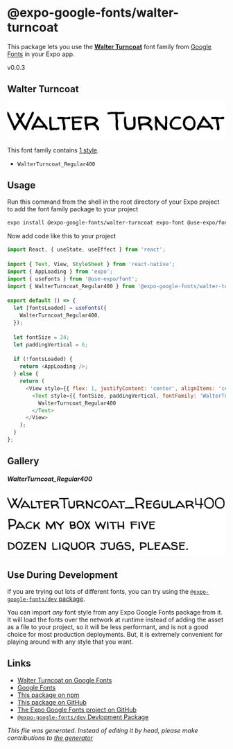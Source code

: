 # @expo-google-fonts/walter-turncoat

This package lets you use the [**Walter Turncoat**](https://fonts.google.com/specimen/Walter+Turncoat) font family from [Google Fonts](https://fonts.google.com/) in your Expo app.

v0.0.3

## Walter Turncoat

![Walter Turncoat](./font-family.png)

This font family contains [1 style](#gallery).

- `WalterTurncoat_Regular400`

## Usage

Run this command from the shell in the root directory of your Expo project to add the font family package to your project
```sh
expo install @expo-google-fonts/walter-turncoat expo-font @use-expo/font
```

Now add code like this to your project
```js
import React, { useState, useEffect } from 'react';

import { Text, View, StyleSheet } from 'react-native';
import { AppLoading } from 'expo';
import { useFonts } from '@use-expo/font';
import { WalterTurncoat_Regular400 } from '@expo-google-fonts/walter-turncoat';

export default () => {
  let [fontsLoaded] = useFonts({
    WalterTurncoat_Regular400,
  });

  let fontSize = 24;
  let paddingVertical = 6;

  if (!fontsLoaded) {
    return <AppLoading />;
  } else {
    return (
      <View style={{ flex: 1, justifyContent: 'center', alignItems: 'center' }}>
        <Text style={{ fontSize, paddingVertical, fontFamily: 'WalterTurncoat_Regular400' }}>
          WalterTurncoat_Regular400
        </Text>
      </View>
    );
  }
};

```

## Gallery

##### WalterTurncoat_Regular400
![WalterTurncoat_Regular400](./4ea002cd3a82b6686a400f26ba3da2fa47721b8300266adcc80cc3fbd52a86a3.ttf.png)


## Use During Development

If you are trying out lots of different fonts, you can try using the [`@expo-google-fonts/dev` package](https://www.npmjs.com/package/@expo-google-fonts/dev).

You can import *any* font style from any Expo Google Fonts package from it. It will load the fonts
over the network at runtime instead of adding the asset as a file to your project, so it will be 
less performant, and is not a good choice for most production deployments. But, it is extremely convenient
for playing around with any style that you want.

## Links

- [Walter Turncoat on Google Fonts](https://fonts.google.com/specimen/Walter+Turncoat)
- [Google Fonts](https://fonts.google.com/)
- [This package on npm](https://www.npmjs.com/package/@expo-google-fonts/walter-turncoat)
- [This package on GitHub](https://github.com/expo/google-fonts/tree/master/font-packages/walter-turncoat)
- [The Expo Google Fonts project on GitHub](https://github.com/expo/google-fonts)
- [`@expo-google-fonts/dev` Devlopment Package](https://github.com/expo/google-fonts/tree/master/font-packages/dev)


*This file was generated. Instead of editing it by head, please make contributions to [the generator](https://github.com/expo/google-fonts/tree/master/packages/generator)*
